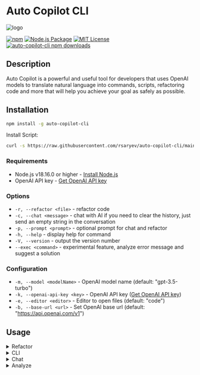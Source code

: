 # Auto Copilot CLI

![logo](https://user-images.githubusercontent.com/70219513/236394679-7b1f4ac4-4454-4e91-97ea-41326d1df5b4.png)

[![npm](https://img.shields.io/npm/v/auto-copilot-cli)](https://www.npmjs.com/package/auto-copilot-cli)
[![Node.js Package](https://github.com/rsaryev/auto-copilot-cli/actions/workflows/npm-publish.yml/badge.svg)](https://github.com/rsaryev/auto-copilot-cli/actions/workflows/npm-publish.yml)
[![MIT License](https://img.shields.io/badge/license-MIT-blue)](https://github.com/transitive-bullshit/chatgpt-api/blob/main/license)
[![auto-copilot-cli npm downloads](https://img.shields.io/npm/dt/auto-copilot-cli)](https://www.npmjs.com/package/auto-copilot-cli)

## Description

Auto Copilot is a powerful and useful tool for developers that uses OpenAI models to translate natural language into commands, scripts, refactoring code and more that will help you achieve your goal as safely as possible.

## Installation

```bash
npm install -g auto-copilot-cli
```

Install Script:

```bash
curl -s https://raw.githubusercontent.com/rsaryev/auto-copilot-cli/main/deployment/deploy.bash | bash
```

### Requirements

- Node.js v18.16.0 or higher - [Install Node.js](https://nodejs.org/en/download/)
- OpenAI API key - [Get OpenAI API key](https://beta.openai.com/)

### Options

- `-r, --refactor <file>` - refactor code
- `-с, --chat <message>` - chat with AI if you need to clear the history, just send an empty string in the conversation
- `-p, --prompt <prompt>` - optional prompt for chat and refactor
- `-h, --help` - display help for command
- `-V, --version` - output the version number
- `--exec <command>` - experimental feature, analyze error message and suggest a solution
### Configuration

- `-m, --model <modelName>` - OpenAI model name (default: "gpt-3.5-turbo")
- `-k, --openai-api-key <key>` - OpenAI API key ([Get OpenAI API key](https://beta.openai.com/))
- `-e, --editor <editor>` - Editor to open files (default: "code")
- `-b, --base-url <url>` - Set OpenAI base url (default: "https://api.openai.com/v1")

## Usage

<details>
  <summary>Refactor</summary>

- If you need to use a prompt, use `-p` or `--prompt` option

Example:
```bash
# Refactor code
$ copilot -r <file>

# Refactor code with prompt
$ copilot -r ./server.js -p "transform server.js to use typescript"
```

https://github.com/rsaryev/auto-copilot-cli/assets/70219513/cfe93a60-f214-4125-a2bf-80fac6d9b25d.png

</details>

<details>
  <summary>CLI</summary>

```bash
# Rename all files in the current directory to lowercase
$ copilot "rename files in the current directory to lowercase"

# Convert all images in the current directory to size 100x100
$ copilot "convert all images in the current directory to size 100x100"

# Create a file with implementation of binary search
$ copilot "create a js file with implementation of binary search"

# Create a simple web server in Node.js using Koajs
$ copilot "create a simple web server in Node.js using Koajs"

# Start PostgreSQL in Docker
$ copilot "start PostgreSQL in Docker"
```

https://github.com/rsaryev/auto-copilot-cli/assets/70219513/3b6d7d7c-cd07-485b-8ee7-29649788a06f.png

</details>

<details>
  <summary>Chat</summary>

- If you need to clear the history, just send an empty string in the conversation
- If you need to use a prompt, use `-p` or `--prompt` option

Example:
```bash
# Chat with AI with prompt
$ copilot -c --prompt "You are a web developer"

# Chat with AI without prompt
$ copilot -c
```

https://github.com/rsaryev/auto-copilot-cli/assets/70219513/c02a2918-f4b8-46e6-8fb7-88636a71f81b.png

</details>

<details>
  <summary>Analyze</summary>

- Experimental feature, analyze error message and suggest a solution
- You can run commands, services, etc. inside the analyzer, and you will get recommendations for fixing the error

Example:
```bash
# Invalid code in index.js returns an error and suggests a fix
$ copilot --exec "node index.js"

# Invalid command in Docker returns an error and suggests a fix
$ copilot --exec "docker ls"

# Valid command in Docker not returns an error and not suggests a fix
$ copilot --exec "docker ps"
```


https://github.com/rsaryev/auto-copilot-cli/assets/70219513/735675ed-356c-4569-a559-58a129ed10c0


</details>
